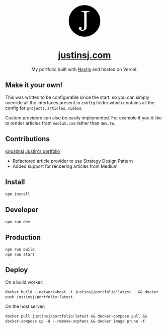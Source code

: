 <div align="center">
  <img alt="Logo" src="https://github.com/justinsj/portfolio/blob/master/icon.png" width="100px" />
</div>
<h1 align="center">
  <a href="https://justinsj.com" target="_blank">
    justinsj.com
  </a>
</h1>
<p align="center">
  My portfolio built with <a rel="nofollow" href="https://nextjs.org/" target="_blank">Nextjs</a> and hosted on Vercel.
</p>

## Make it your own!

This was written to be configurable since the start, so you can simply override all the interfaces present in `config` folder which contains all the config for `projects`, `articles`, `videos`.

Custom providers can also be easily implemented. For example if you'd like to render articles from `medium.com` rather than `dev.to`.

## Contributions
[@justinsj](https://github.com/justinsj) [Justin's portfolio](https://justinsj.com)
- Refactored article provider to use Strategy Design Pattern
- Added support for rendering articles from Medium

## Install

```
npm install
```

## Developer

```
npm run dev
```

## Production

```
npm run build
npm run start
```

## Deploy
On a build worker:
```
docker build --network=host -t justinsj/portfolio:latest . && docker push justinsj/portfolio:latest
```

On the host server:
```
docker pull justinsj/portfolio:latest && docker-compose pull && docker-compose up -d --remove-orphans && docker image prune -f
```
